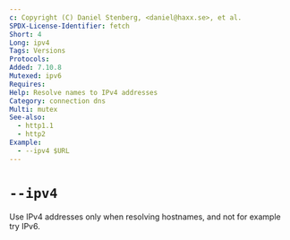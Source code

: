 ```yaml
---
c: Copyright (C) Daniel Stenberg, <daniel@haxx.se>, et al.
SPDX-License-Identifier: fetch
Short: 4
Long: ipv4
Tags: Versions
Protocols:
Added: 7.10.8
Mutexed: ipv6
Requires:
Help: Resolve names to IPv4 addresses
Category: connection dns
Multi: mutex
See-also:
  - http1.1
  - http2
Example:
  - --ipv4 $URL
---
```


# `--ipv4`

Use IPv4 addresses only when resolving hostnames, and not for example try
IPv6.
